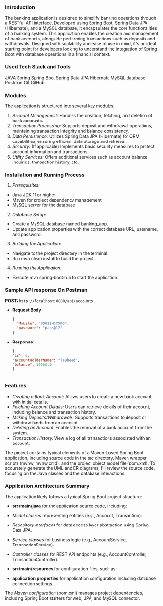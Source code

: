 ### Introduction

The banking application is designed to simplify banking operations through a RESTful API interface. Developed using Spring Boot, Spring Data JPA (Hibernate), and a MySQL database, it encapsulates the core functionalities of a banking system. This application enables the creation and management of bank accounts, alongside performing transactions such as deposits and withdrawals. Designed with scalability and ease of use in mind, it's an ideal starting point for developers looking to understand the integration of Spring Boot with database operations in a financial context.

### Used Tech Stack and Tools

JAVA
Spring
Spring Boot
Spring Data JPA
Hibernate
MySQL database
Postman
Git
GitHub

### Modules

The application is structured into several key modules:

1. *Account Management:* Handles the creation, fetching, and deletion of bank accounts.
2. *Transaction Processing:* Supports deposit and withdrawal operations, maintaining transaction integrity and balance consistency.
3. *Data Persistence:* Utilizes Spring Data JPA (Hibernate) for ORM capabilities, ensuring efficient data storage and retrieval.
4. *Security:* (If applicable) Implements basic security measures to protect account information and transactions.
5. *Utility Services:* Offers additional services such as account balance inquiries, transaction history, etc.

### Installation and Running Process

1. *Prerequisites:*
- Java JDK 11 or higher
- Maven for project dependency management
- MySQL server for the database

2. *Database Setup:*
- Create a MySQL database named banking_app.
- Update application.properties with the correct database URL, username, and password.

3. *Building the Application:*
- Navigate to the project directory in the terminal.
- Run mvn clean install to build the project.

4. *Running the Application:*
- Execute mvn spring-boot:run to start the application.

### Sample API response On Postman
**POST:** `http://localhost:8080/api/accounts`

- **Request Body**

  ```json
  {
    "Mobile": "85022457580",
    "password": "pass@12"
  }

- **Response:**
    ```json
    {
    "id": 6,
    "accountHolderName": "Tauheed",
    "balance": 10000.0
   }

  

### Features

- *Creating a Bank Account:* Allows users to create a new bank account with initial details.
- *Fetching Account Details:* Users can retrieve details of their account, including balance and transaction history.
- *Making Deposits/Withdrawals:* Supports transactions to deposit or withdraw funds from an account.
- *Deleting an Account:* Enables the removal of a bank account from the system.
- *Transaction History:* View a log of all transactions associated with an account.

The project contains typical elements of a Maven-based Spring Boot application, including source code in the src directory, Maven wrapper scripts (mvnw, mvnw.cmd), and the project object model file (pom.xml). To accurately generate the UML and ER diagrams, I'll review the source code, focusing on the Java classes and the database interactions.

### Application Architecture Summary

The application likely follows a typical Spring Boot project structure:

- **src/main/java** for the application source code, including:
- *Model classes* representing entities (e.g., Account, Transaction).
- *Repository interfaces* for data access layer abstraction using Spring Data JPA.
- *Service classes* for business logic (e.g., AccountService, TransactionService).
- *Controller classes* for REST API endpoints (e.g., AccountController, TransactionController).

- **src/main/resources** for configuration files, such as:
- **application.properties** for application configuration including database connection settings.

The *Maven configuration* (pom.xml) manages project dependencies, including Spring Boot starters for web, JPA, and MySQL connector.
